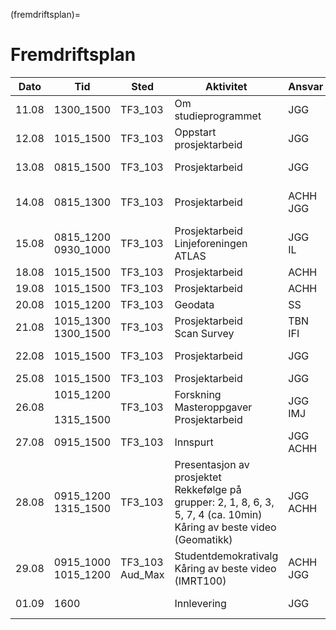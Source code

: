 (fremdriftsplan)=
# Fremdriftsplan

| Dato  | Tid | Sted | Aktivitet | Ansvar |  Merknad |
| --- | --- | --- | --- | --- | --- |
| 11.08 | 1300_1500 | TF3_103 | Om studieprogrammet  | JGG | Hva er geomatikk? |
| 12.08 | 1015_1500 | TF3_103 | Oppstart prosjektarbeid | JGG | Hva er en student? <br> Hvilke oppgaver skal løses? |                
| 13.08 | 0815_1500 | TF3_103 | Prosjektarbeid | JGG | [Tegne kart](/oppgaver/synfaring.md) <br> [Georeferering i QGIS](/bruksanvisninger/qgis_georef.md) |
| 14.08 | 0815_1300 | TF3_103 | Prosjektarbeid | ACHH <br> JGG | [Hvordan lage video?](/oppgaver/video_intro.md) <br> [Introduksjon til Google Earth](/oppgaver/google_earth.md) <br> Terrestriske referansesystemer |
| 15.08 | 0815_1200 <br> 0930_1000 | TF3_103 | Prosjektarbeid <br> Linjeforeningen ATLAS | JGG <br> IL | [Hvor høyt er tuntreet?](/oppgaver/tuntreet.md) <br> Presentasjon |
| 18.08 | 1015_1500 | TF3_103 | Prosjektarbeid | ACHH | [3D Scanning](/oppgaver/3d_scanning.md) |
| 19.08 | 1015_1500 | TF3_103 | Prosjektarbeid | ACHH | [Måle punkt med gnss](/oppgaver/gnss_punkt.md) |
| 20.08 | 1015_1200 | TF3_103 | Geodata | SS | [Eget program](/bilder/program_geodata.png) |
| 21.08 | 1015_1300 <br> 1300_1500 | TF3_103 | Prosjektarbeid <br> Scan Survey | TBN <br> IFI | [Orienteringsløp korteste vei](/oppgaver/orienteringslop.md) |
| 22.08 | 1015_1500 | TF3_103 | Prosjektarbeid | JGG | [Introduksjon til Python](/bruksanvisninger/python_intro.ipynb) <br> [Hvor nøyaktig er GNSS?](/oppgaver/gnss_noyaktighet.md) |
| 25.08 | 1015_1500 | TF3_103 | Prosjektarbeid | JGG | [Bygg din egen GNSS mottaker](/oppgaver/gnss_bygge.md) |
| 26.08 | 1015_1200 <br> <br> 1315_1500 | TF3_103 | Forskning <br> Masteroppgaver <br> Prosjektarbeid | JGG <br> IMJ | Hva venter i andre enden? <br> [Rebusløp på Campus](/oppgaver/rebuslop.md) <br> **Frist** foreløpig rapport |
| 27.08 | 0915_1500 | TF3_103 | Innspurt | JGG <br> ACHH | Lage presentasjon <br> Finpusse video |
| 28.08 | 0915_1200 <br> 1315_1500 | TF3_103 | Presentasjon av prosjektet <br> Rekkefølge på grupper: 2, 1, 8, 6, 3, 5, 7, 4 (ca. 10min) <br> Kåring av beste video (Geomatikk) | JGG <br> ACHH | <br> [Avstemning] (https://strawpoll.com/05ZdzEaJbn6) |
| 29.08 | 0915_1000 <br> 1015_1200 | TF3_103 <br> Aud_Max | Studentdemokrativalg <br> Kåring av beste video (IMRT100) | ACHH <br> JGG | Gjennomføring av valg <br> Avstemning (https://strawpoll.com/7rnzVWvKxnO) |
| 01.09 | 1600 | | Innlevering | JGG | Siste frist for innlevering av prosjektrapport |
